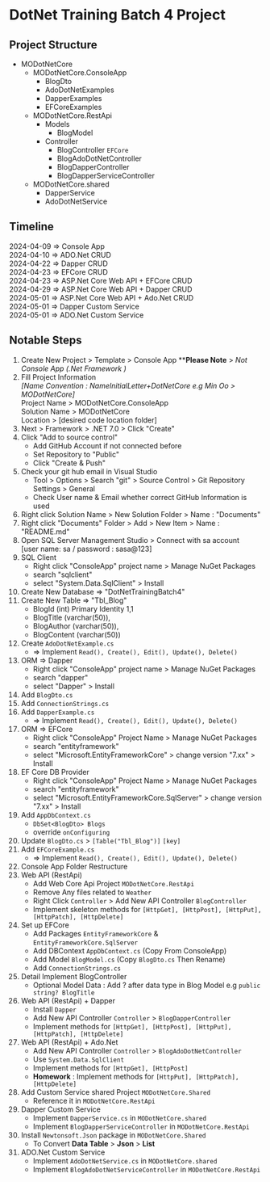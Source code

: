 # DotNet Training Batch 4 Project

## Project Structure
- MODotNetCore
	- MODotNetCore.ConsoleApp
		- BlogDto
		- AdoDotNetExamples
		- DapperExamples
		- EFCoreExamples
	- MODotNetCore.RestApi
		- Models
			- BlogModel
		- Controller
			- BlogController `EFCore`
			- BlogAdoDotNetController
			- BlogDapperController
			- BlogDapperServiceController
	- MODotNetCore.shared
		- DapperService
		- AdoDotNetService

## Timeline
2024-04-09 => Console App  
2024-04-10 => ADO.Net CRUD  
2024-04-22 => Dapper CRUD  
2024-04-23 => EFCore CRUD  
2024-04-23 => ASP.Net Core Web API + EFCore CRUD  
2024-04-29 => ASP.Net Core Web API + Dapper CRUD  
2024-05-01 => ASP.Net Core Web API + Ado.Net CRUD  
2024-05-01 => Dapper Custom Service  
2024-05-01 => ADO.Net Custom Service  

## Notable Steps
1. Create New Project > Template > Console App ****Please Note** > *Not Console App (.Net Framework )*
2. Fill Project Information  
*[Name Convention : NameInitialLetter+DotNetCore e.g Min Oo > MODotNetCore]*  
	Project Name > MODotNetCore.ConsoleApp  
	Solution Name > MODotNetCore  
	Location > [desired code location folder]
3. Next > Framework > .NET 7.0 > Click "Create"
4. Click "Add to source control"
	- Add GitHub Account if not connected before
	- Set Repository to "Public"
	- Click "Create & Push"
5. Check your git hub email in Visual Studio
	- Tool > Options > Search "git" > Source Control > Git Repository Settings > General
	- Check User name & Email whether correct GitHub Information is used
6. Right click Solution Name > New Solution Folder > Name : "Documents"
7. Right click "Documents" Folder > Add > New Item > Name : "README.md"
8. Open SQL Server Management Studio > Connect with sa account  
   [user name: sa / password : sasa@123]
9. SQL Client  
	- Right click "ConsoleApp" project name > Manage NuGet Packages
	- search "sqlclient"
	- select "System.Data.SqlClient" > Install
10. Create New Database => "DotNetTrainingBatch4"
11. Create New Table => "Tbl_Blog"  
	- BlogId (int) Primary Identity 1,1
	- BlogTitle (varchar(50)),
	- BlogAuthor (varchar(50)),
	- BlogContent (varchar(50))
12. Create `AdoDotNetExample.cs` 
	- => Implement `Read(), Create(), Edit(), Update(), Delete()`
13. ORM => Dapper  
	- Right click "ConsoleApp" project name > Manage NuGet Packages
	- search "dapper"
	- select "Dapper" > Install
14. Add `BlogDto.cs`
15. Add `ConnectionStrings.cs` 
16. Add `DapperExample.cs` 
	- => Implement `Read(), Create(), Edit(), Update(), Delete()`
17.	ORM => EFCore
	- Right click "ConsoleApp" Project Name > Manage NuGet Packages
	- search "entityframework"
	- select "Microsoft.EntityFrameworkCore" > change version "7.xx" > Install
18. EF Core DB Provider
	- Right click "ConsoleApp" Project Name > Manage NuGet Packages
	- search "entityframework"	
	- select "Microsoft.EntityFrameworkCore.SqlServer" > change version "7.xx" > Install
19. Add `AppDbContext.cs` 
	- `DbSet<BlogDto> Blogs`
	- override `onConfiguring`
20. Update `BlogDto.cs` > `[Table("Tbl_Blog")]` `[key]`
21. Add `EFCoreExample.cs` 
	- => Implement `Read(), Create(), Edit(), Update(), Delete()`
22. Console App Folder Restructure
23. Web API (RestApi)
	- Add Web Core Api Project `MODotNetCore.RestApi`
	- Remove Any files related to `Weather`
	- Right Click `Controller` > Add New API Controller `BlogController`
	- Implement skeleton methods for `[HttpGet], [HttpPost], [HttpPut], [HttpPatch], [HttpDelete]`
24. Set up EFCore
	- Add Packages `EntityFrameworkCore` & `EntityFrameworkCore.SqlServer`
	- Add DBContext `AppDbContext.cs` (Copy From ConsoleApp)
	- Add Model `BlogModel.cs` (Copy `BlogDto.cs` Then Rename)
	- Add `ConnectionStrings.cs`
25. Detail Implement BlogController 
	- Optional Model Data : Add ? after data type in Blog Model e.g `public string? BlogTitle`
26. Web API (RestApi) + Dapper
	- Install `Dapper`
	- Add New API Controller `Controller` > `BlogDapperController`
	- Implement methods for `[HttpGet], [HttpPost], [HttpPut], [HttpPatch], [HttpDelete]`
27. Web API (RestApi) + Ado.Net
	- Add New API Controller `Controller` > `BlogAdoDotNetController`
	- Use `System.Data.SqlClient`
	- Implement methods for `[HttpGet], [HttpPost]`
	- **Homework** : Implement methods for `[HttpPut], [HttpPatch], [HttpDelete]`
28. Add Custom Service shared Project `MODotNetCore.Shared`
	- Reference it in `MODotNetCore.RestApi`
29. Dapper Custom Service
	- Implement `DapperService.cs` in `MODotNetCore.shared`
	- Implement `BlogDapperServiceController` in `MODotNetCore.RestApi`
30. Install `Newtonsoft.Json` package in `MODotNetCore.Shared`
	- To Convert **Data Table** > **Json** > **List**
30. ADO.Net Custom Service
	- Implement `AdoDotNetService.cs` in `MODotNetCore.shared`
	- Implement `BlogAdoDotNetServiceController` in `MODotNetCore.RestApi`
